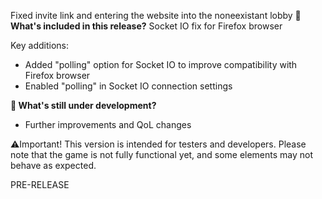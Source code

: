 Fixed invite link and entering the website into the noneexistant lobby
**🔧 What's included in this release?**
Socket IO fix for Firefox browser

Key additions: 
- Added "polling" option for Socket IO to improve compatibility with Firefox browser
- Enabled "polling" in Socket IO connection settings

**🚧 What's still under development?**
- Further improvements and QoL changes

⚠️Important! This version is intended for testers and developers. Please note that the game is not fully functional yet, and some elements may not behave as expected.

PRE-RELEASE
